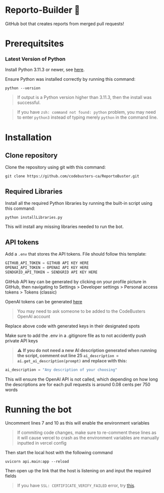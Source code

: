 # Reporto-Builder 🤖

GitHub bot that creates reports from merged pull requests!

# Prerequitsites

### Latest Version of Python

Install Python 3.11.3 or newer, see [here](https://www.python.org/downloads/).

Ensure Python was installed correctly by running this command:

```shell
python --version
```

> If output is a Python version higher than 3.11.3, then the install was successful.

> If you have `zsh: command not found: python` problem, you may need to enter `python3` instead of typing merely `python` in the command line.

# Installation

## Clone repository

Clone the repository using git with this command:

```shell
git clone https://github.com/codebusters-ca/ReportoBuster.git
```

## Required Libraries

Install all the required Python libraries by running the built-in script using this command:

```shell
python installLibraries.py
```

This will install any missing libraries needed to run the bot.

## API tokens

Add a `.env` that stores the API tokens. File should follow this template:

```python
GITHUB_API_TOKEN = GITHUB API KEY HERE
OPENAI_API_TOKEN = OPENAI API KEY HERE
SENDGRID_API_TOKEN = SENDGRID API KEY HERE
```

GitHub API key can be generated by clicking on your profile picture in GitHub, then navigating to Settings > Developer settings > Personal access tokens > Tokens (classic)

OpenAI tokens can be generated [here](https://platform.openai.com/account/api-keys)

> You may need to ask someone to be added to the CodeBusters OpenAI account

Replace above code with generated keys in their designated spots

Make sure to add the .env in a .gitignore file as to not accidently push private API keys

> :warning: **If you do not need a new AI description generated when running the script, comment out line 25 `ai_description = ai.get_ai_description(prompt)` and replace with this:**

```python
ai_description = "Any description of your choosing"
```

This will ensure the OpenAI API is not called, which depending on how long the descriptions are for each pull requests is around 0.08 cents per 750 words

# Running the bot

Uncomment lines 7 and 10 as this will enable the environment variables

> If commiting code changes, make sure to re-comment these lines as it will cause vercel to crash as the environment variables are manually inputted in vercel config

Then start the local host with the following command

```shell
uvicorn api.main:app --reload
```

Then open up the link that the host is listening on and input the required fields

> If you have `SSL: CERTIFICATE_VERIFY_FAILED` error, try [this](https://stackoverflow.com/a/53310545).

